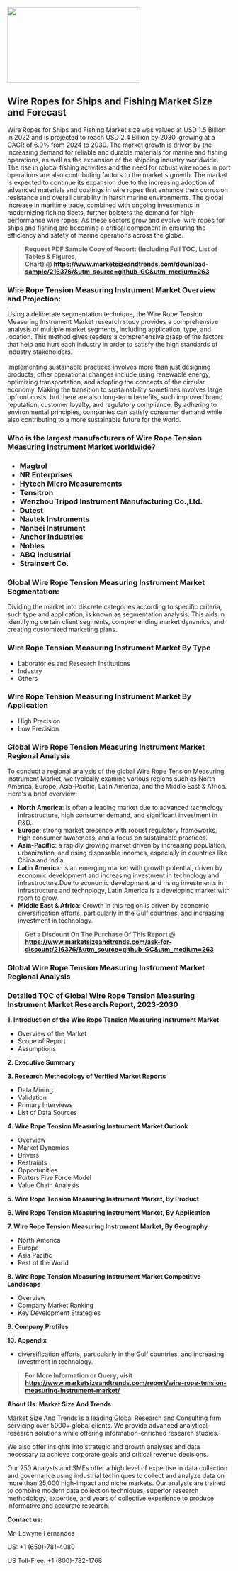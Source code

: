 <p><img class="alignnone size-medium wp-image-20088" src="https://ffe5etoiles.com/wp-content/uploads/2024/12/MST1-300x171.png" alt="" width="300" height="171" /></p><h2>Wire Ropes for Ships and Fishing Market Size and Forecast</h2><p>Wire Ropes for Ships and Fishing Market size was valued at USD 1.5 Billion in 2022 and is projected to reach USD 2.4 Billion by 2030, growing at a CAGR of 6.0% from 2024 to 2030. The market growth is driven by the increasing demand for reliable and durable materials for marine and fishing operations, as well as the expansion of the shipping industry worldwide. The rise in global fishing activities and the need for robust wire ropes in port operations are also contributing factors to the market's growth. The market is expected to continue its expansion due to the increasing adoption of advanced materials and coatings in wire ropes that enhance their corrosion resistance and overall durability in harsh marine environments. The global increase in maritime trade, combined with ongoing investments in modernizing fishing fleets, further bolsters the demand for high-performance wire ropes. As these sectors grow and evolve, wire ropes for ships and fishing are becoming a critical component in ensuring the efficiency and safety of marine operations across the globe.</p></p><blockquote id="" class=""><strong>Request PDF Sample Copy of Report: (Including Full TOC, List of Tables &amp; Figures, Chart)&nbsp;@&nbsp;<strong><a href="https://www.marketsizeandtrends.com/download-sample/216376/&utm_source=github-GC&utm_medium=263" target="_blank">https://www.marketsizeandtrends.com/download-sample/216376/&utm_source=github-GC&utm_medium=263</a></strong></strong></blockquote><h3 id="" class="">Wire Rope Tension Measuring Instrument Market&nbsp;Overview and Projection:</h3><p id="" class="">Using a deliberate segmentation technique, the Wire Rope Tension Measuring Instrument Market research study provides a comprehensive analysis of multiple market segments, including application, type, and location. This method gives readers a comprehensive grasp of the factors that help and hurt each industry in order to satisfy the high standards of industry stakeholders. <br /> <br />Implementing sustainable practices involves more than just designing products; other operational changes include using renewable energy, optimizing transportation, and adopting the concepts of the circular economy. Making the transition to sustainability sometimes involves large upfront costs, but there are also long-term benefits, such improved brand reputation, customer loyalty, and regulatory compliance. By adhering to environmental principles, companies can satisfy consumer demand while also contributing to a more sustainable future for the world.</p><h3 id="" class="">Who is the largest manufacturers of&nbsp;Wire Rope Tension Measuring Instrument Market worldwide?</h3><h3 class=""><p><ul><li>Magtrol </li><li> NR Enterprises </li><li> Hytech Micro Measurements </li><li> Tensitron </li><li> Wenzhou Tripod Instrument Manufacturing Co.,Ltd. </li><li> Dutest </li><li> Navtek Instruments </li><li> Nanbei Instrument </li><li> Anchor Industries </li><li> Nobles </li><li> ABQ Industrial </li><li> Strainsert Co.</li></ul></p></h3><h3 id="" class="">Global&nbsp;Wire Rope Tension Measuring Instrument Market Segmentation:</h3><p id="" class="">Dividing the market into discrete categories according to specific criteria, such type and application, is known as segmentation analysis. This aids in identifying certain client segments, comprehending market dynamics, and creating customized marketing plans.</p><h3 id="" class="">Wire Rope Tension Measuring Instrument Market&nbsp;By Type</h3><p><p><ul><li>Laboratories and Research Institutions</li><li> Industry</li><li> Others</p></li></ul></p></p><h3 id="" class="">Wire Rope Tension Measuring Instrument Market&nbsp;By Application</h3><p class=""><p><ul><li>High Precision</li><li> Low Precision</li></ul></p></p><h3 id="" class="">Global Wire Rope Tension Measuring Instrument Market Regional Analysis</h3><p id="" class="">To conduct a regional analysis of the global Wire Rope Tension Measuring Instrument Market, we typically examine various regions such as North America, Europe, Asia-Pacific, Latin America, and the Middle East &amp; Africa. Here's a brief overview:</p><ul><li><strong>North America</strong>: is often a leading market due to advanced technology infrastructure, high consumer demand, and significant investment in R&amp;D.</li><li><strong>Europe</strong>: strong market presence with robust regulatory frameworks, high consumer awareness, and a focus on sustainable practices.</li><li><strong>Asia-Pacific</strong>: a rapidly growing market driven by increasing population, urbanization, and rising disposable incomes, especially in countries like China and India.</li><li><strong>Latin America</strong>: is an emerging market with growth potential, driven by economic development and increasing investment in technology and infrastructure.Due to economic development and rising investments in infrastructure and technology, Latin America is a developing market with room to grow.</li><li><strong>Middle East &amp; Africa</strong>: Growth in this region is driven by economic diversification efforts, particularly in the Gulf countries, and increasing investment in technology.</li></ul><blockquote id="" class=""><strong>Get a Discount On The Purchase Of This Report @ <strong><a href="https://www.marketsizeandtrends.com/ask-for-discount/216376/&utm_source=github-GC&utm_medium=263" target="_blank">https://www.marketsizeandtrends.com/ask-for-discount/216376/&utm_source=github-GC&utm_medium=263</a></strong></strong></blockquote><h3 id="" class="">Global Wire Rope Tension Measuring Instrument Market Regional Analysis</h3><h3 id="" class="">Detailed TOC of Global Wire Rope Tension Measuring Instrument Market Research Report, 2023-2030</h3><p id="" class=""><strong>1. Introduction of the Wire Rope Tension Measuring Instrument Market</strong></p><ul><li>Overview of the Market</li><li>Scope of Report</li><li>Assumptions</li></ul><p id="" class=""><strong>2. Executive Summary</strong></p><p id="" class=""><strong>3. Research Methodology of Verified Market Reports</strong></p><ul><li>Data Mining</li><li>Validation</li><li>Primary Interviews</li><li>List of Data Sources</li></ul><p id="" class=""><strong>4. Wire Rope Tension Measuring Instrument Market Outlook</strong></p><ul><li>Overview</li><li>Market Dynamics</li><li>Drivers</li><li>Restraints</li><li>Opportunities</li><li>Porters Five Force Model</li><li>Value Chain Analysis</li></ul><p id="" class=""><strong>5. Wire Rope Tension Measuring Instrument Market, By Product</strong></p><p id="" class=""><strong>6. Wire Rope Tension Measuring Instrument Market, By Application</strong></p><p id="" class=""><strong>7. Wire Rope Tension Measuring Instrument Market, By Geography</strong></p><ul><li>North America</li><li>Europe</li><li>Asia Pacific</li><li>Rest of the World</li></ul><p id="" class=""><strong>8. Wire Rope Tension Measuring Instrument Market Competitive Landscape</strong></p><ul><li>Overview</li><li>Company Market Ranking</li><li>Key Development Strategies</li></ul><p id="" class=""><strong>9. Company Profiles</strong></p><p id="" class=""><strong>10. Appendix</strong></p><ul><li>diversification efforts, particularly in the Gulf countries, and increasing investment in technology.</li></ul><blockquote id="" class=""><strong>For More Information or Query, visit <strong><strong><a href="https://www.marketsizeandtrends.com/report/wire-rope-tension-measuring-instrument-market/" target="_blank">https://www.marketsizeandtrends.com/report/wire-rope-tension-measuring-instrument-market/</a></strong></strong></strong></blockquote><p id="" class=""><strong>About Us: Market Size And Trends</strong></p><p id="" class="">Market Size And Trends is a leading Global Research and Consulting firm servicing over 5000+ global clients. We provide advanced analytical research solutions while offering information-enriched research studies.</p><p id="" class="">We also offer insights into strategic and growth analyses and data necessary to achieve corporate goals and critical revenue decisions.</p><p id="" class="">Our 250 Analysts and SMEs offer a high level of expertise in data collection and governance using industrial techniques to collect and analyze data on more than 25,000 high-impact and niche markets. Our analysts are trained to combine modern data collection techniques, superior research methodology, expertise, and years of collective experience to produce informative and accurate research.</p><p id="" class=""><strong>Contact us:</strong></p><p id="" class="">Mr. Edwyne Fernandes</p><p id="" class="">US: +1 (650)-781-4080</p><p id="" class="">US Toll-Free: +1 (800)-782-1768</p>
